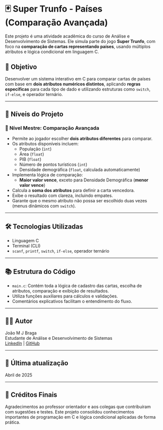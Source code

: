 # 🃏 Super Trunfo - Países (Comparação Avançada)

Este projeto é uma atividade acadêmica do curso de Análise e Desenvolvimento de Sistemas. Ele simula parte do jogo **Super Trunfo**, com foco na **comparação de cartas representando países**, usando múltiplos atributos e lógica condicional em linguagem C.

## 📌 Objetivo

Desenvolver um sistema interativo em C para comparar cartas de países com base em **dois atributos numéricos distintos**, aplicando **regras específicas** para cada tipo de dado e utilizando estruturas como `switch`, `if-else`, e operador ternário.

---

## 🧩 Níveis do Projeto

### 🧭 Nível Mestre: Comparação Avançada

- Permite ao jogador escolher **dois atributos diferentes** para comparar.
- Os atributos disponíveis incluem:
  - População (`int`)
  - Área (`float`)
  - PIB (`float`)
  - Número de pontos turísticos (`int`)
  - Densidade demográfica (`float`, calculada automaticamente)
- Implementa lógica de comparação:
  - **Maior valor vence**, exceto para Densidade Demográfica (**menor valor vence**)
- Calcula a **soma dos atributos** para definir a carta vencedora.
- Exibe o resultado com clareza, incluindo empates.
- Garante que o mesmo atributo não possa ser escolhido duas vezes (menus dinâmicos com `switch`).

---

## 🛠️ Tecnologias Utilizadas

- Linguagem C
- Terminal (CLI)
- `scanf`, `printf`, `switch`, `if-else`, operador ternário

---

## 📚 Estrutura do Código

- `main.c`: Contém toda a lógica de cadastro das cartas, escolha de atributos, comparação e exibição de resultados.
- Utiliza funções auxiliares para cálculos e validações.
- Comentários explicativos facilitam o entendimento do fluxo.

---

## 👨‍🎓 Autor

João M J Braga  
Estudante de Análise e Desenvolvimento de Sistemas  
[LinkedIn](https://www.linkedin.com/in/joaomjbraga) | [GitHub](https://github.com/joaomjbraga)

---

## 📅 Última atualização

Abril de 2025

---

## 🙌 Créditos Finais

Agradecimentos ao professor orientador e aos colegas que contribuíram com sugestões e testes. Este projeto consolidou conhecimentos importantes de programação em C e lógica condicional aplicadas de forma prática.
